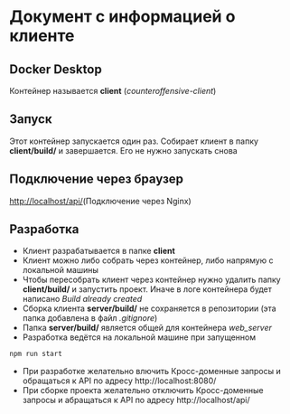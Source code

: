 # Документ с информацией о клиенте

<a name="docker-desktop"></a>
## Docker Desktop
Контейнер называется **client** (*counteroffensive-client*)

<a name="start"></a>
## Запуск
Этот контейнер запускается один раз. Собирает клиент в папку **client/build/** и завершается. Его не нужно запускать снова

<a name="browser-connection"></a>
## Подключение через браузер
<a href="http://localhost/" target="_blank">http://localhost/api/</a>(Подключение через Nginx)

<a name="dev"></a>
## Разработка
+ Клиент разрабатывается в папке **client**
+ Клиент можно либо собрать через контейнер, либо напрямую с локальной машины
+ Чтобы пересобрать клиент через контейнер нужно удалить папку **client/build/** и запустить проект. Иначе в логе контейнера будет написано *Build already created*
+ Сборка клиента **server/build/** не сохраняется в репозитории (эта папка добавлена в файл *.gitignore*)
+ Папка **server/build/** является общей для контейнера *web_server*
+ Разработка ведётся на локальной машине при запущенном 
```bash
npm run start
```
+ При разработке желательно влючить Кросс-доменные запросы и обращаться к API по адресу http://localhost:8080/
+ При сборке проекта желательно отключить Кросс-доменные запросы и абращаться к API по адресу http://localhost/api/